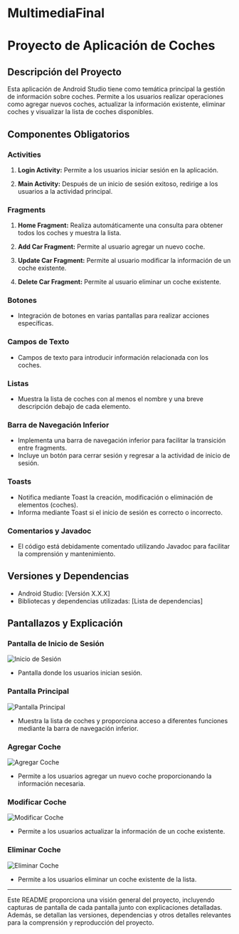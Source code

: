 # MultimediaFinal
# Proyecto de Aplicación de Coches

## Descripción del Proyecto

Esta aplicación de Android Studio tiene como temática principal la gestión de información sobre coches. Permite a los usuarios realizar operaciones como agregar nuevos coches, actualizar la información existente, eliminar coches y visualizar la lista de coches disponibles.

## Componentes Obligatorios

### Activities

1. **Login Activity:** Permite a los usuarios iniciar sesión en la aplicación.

2. **Main Activity:** Después de un inicio de sesión exitoso, redirige a los usuarios a la actividad principal.

### Fragments

1. **Home Fragment:** Realiza automáticamente una consulta para obtener todos los coches y muestra la lista.

2. **Add Car Fragment:** Permite al usuario agregar un nuevo coche.

3. **Update Car Fragment:** Permite al usuario modificar la información de un coche existente.

4. **Delete Car Fragment:** Permite al usuario eliminar un coche existente.

### Botones

- Integración de botones en varias pantallas para realizar acciones específicas.

### Campos de Texto

- Campos de texto para introducir información relacionada con los coches.

### Listas

- Muestra la lista de coches con al menos el nombre y una breve descripción debajo de cada elemento.

### Barra de Navegación Inferior

- Implementa una barra de navegación inferior para facilitar la transición entre fragments.
- Incluye un botón para cerrar sesión y regresar a la actividad de inicio de sesión.

### Toasts

- Notifica mediante Toast la creación, modificación o eliminación de elementos (coches).
- Informa mediante Toast si el inicio de sesión es correcto o incorrecto.

### Comentarios y Javadoc

- El código está debidamente comentado utilizando Javadoc para facilitar la comprensión y mantenimiento.

## Versiones y Dependencias

- Android Studio: [Versión X.X.X]
- Bibliotecas y dependencias utilizadas: [Lista de dependencias]

## Pantallazos y Explicación

### Pantalla de Inicio de Sesión

![Inicio de Sesión](![1708018822405](https://github.com/ericquiles/MultimediaFinal/assets/118289313/bc61e084-ad05-43b8-b47f-dbd3fe599956)
)

- Pantalla donde los usuarios inician sesión.

### Pantalla Principal

![Pantalla Principal](screenshots/main_screen.png)

- Muestra la lista de coches y proporciona acceso a diferentes funciones mediante la barra de navegación inferior.

### Agregar Coche

![Agregar Coche](screenshots/add_car_screen.png)

- Permite a los usuarios agregar un nuevo coche proporcionando la información necesaria.

### Modificar Coche

![Modificar Coche](screenshots/update_car_screen.png)

- Permite a los usuarios actualizar la información de un coche existente.

### Eliminar Coche

![Eliminar Coche](screenshots/delete_car_screen.png)

- Permite a los usuarios eliminar un coche existente de la lista.

---

Este README proporciona una visión general del proyecto, incluyendo capturas de pantalla de cada pantalla junto con explicaciones detalladas. Además, se detallan las versiones, dependencias y otros detalles relevantes para la comprensión y reproducción del proyecto.
